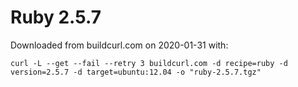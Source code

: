 # Ruby 2.5.7

Downloaded from buildcurl.com on 2020-01-31 with:

```
curl -L --get --fail --retry 3 buildcurl.com -d recipe=ruby -d version=2.5.7 -d target=ubuntu:12.04 -o "ruby-2.5.7.tgz"
```
